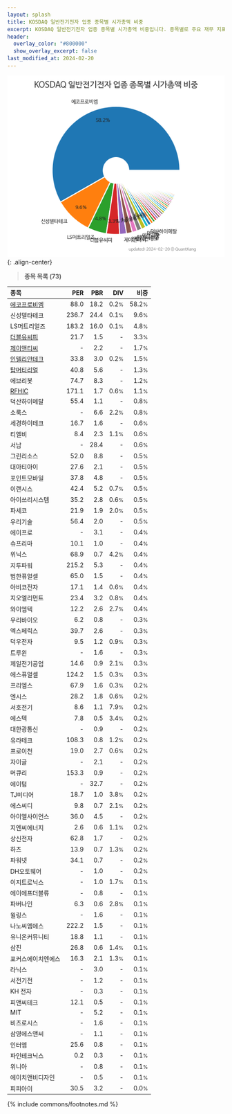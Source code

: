 ```yaml
---
layout: splash
title: KOSDAQ 일반전기전자 업종 종목별 시가총액 비중
excerpt: KOSDAQ 일반전기전자 업종 종목별 시가총액 비중입니다. 종목별로 주요 재무 지표를 함께 표시합니다.
header:
  overlay_color: "#800000"
  show_overlay_excerpt: false
last_modified_at: 2024-02-20
---
```



![KOSDAQ 일반전기전자 업종 종목별 시가총액 비중](/stats/sector/images/kosdaq_업종_일반전기전자_종목.png){: .align-center}


> **종목 목록 (73)**<a id="list"></a>

| **종목** | **PER** | **PBR** | **DIV** | **비중** |
| :------- | ------: | ------: | ------: | -------: |
| [에코프로비엠](/247540/) | 88.0 | 18.2 | 0.2<small>%</small> | 58.2<small>%</small> |
| 신성델타테크 | 236.7 | 24.4 | 0.1<small>%</small> | 9.6<small>%</small> |
| LS머트리얼즈 | 183.2 | 16.0 | 0.1<small>%</small> | 4.8<small>%</small> |
| [더블유씨피](/393890/) | 21.7 | 1.5 | - | 3.3<small>%</small> |
| [제이앤티씨](/204270/) | - | 2.2 | - | 1.7<small>%</small> |
| [인텔리안테크](/189300/) | 33.8 | 3.0 | 0.2<small>%</small> | 1.5<small>%</small> |
| [탑머티리얼](/360070/) | 40.8 | 5.6 | - | 1.3<small>%</small> |
| 에브리봇 | 74.7 | 8.3 | - | 1.2<small>%</small> |
| [RFHIC](/218410/) | 171.1 | 1.7 | 0.6<small>%</small> | 1.1<small>%</small> |
| 덕산하이메탈 | 55.4 | 1.1 | - | 0.8<small>%</small> |
| 소룩스 | - | 6.6 | 2.2<small>%</small> | 0.8<small>%</small> |
| 세경하이테크 | 16.7 | 1.6 | - | 0.6<small>%</small> |
| 티엘비 | 8.4 | 2.3 | 1.1<small>%</small> | 0.6<small>%</small> |
| 서남 | - | 28.4 | - | 0.6<small>%</small> |
| 그린리소스 | 52.0 | 8.8 | - | 0.5<small>%</small> |
| 대아티아이 | 27.6 | 2.1 | - | 0.5<small>%</small> |
| 포인트모바일 | 37.8 | 4.8 | - | 0.5<small>%</small> |
| 이랜시스 | 42.4 | 5.2 | 0.7<small>%</small> | 0.5<small>%</small> |
| 아이쓰리시스템 | 35.2 | 2.8 | 0.6<small>%</small> | 0.5<small>%</small> |
| 파세코 | 21.9 | 1.9 | 2.0<small>%</small> | 0.5<small>%</small> |
| 우리기술 | 56.4 | 2.0 | - | 0.5<small>%</small> |
| 에이프로 | - | 3.1 | - | 0.4<small>%</small> |
| 슈프리마 | 10.1 | 1.0 | - | 0.4<small>%</small> |
| 위닉스 | 68.9 | 0.7 | 4.2<small>%</small> | 0.4<small>%</small> |
| 지투파워 | 215.2 | 5.3 | - | 0.4<small>%</small> |
| 범한퓨얼셀 | 65.0 | 1.5 | - | 0.4<small>%</small> |
| 아비코전자 | 17.1 | 1.4 | 0.6<small>%</small> | 0.4<small>%</small> |
| 지오엘리먼트 | 23.4 | 3.2 | 0.8<small>%</small> | 0.4<small>%</small> |
| 와이엠텍 | 12.2 | 2.6 | 2.7<small>%</small> | 0.4<small>%</small> |
| 우리바이오 | 6.2 | 0.8 | - | 0.3<small>%</small> |
| 엑스페릭스 | 39.7 | 2.6 | - | 0.3<small>%</small> |
| 덕우전자 | 9.5 | 1.2 | 0.9<small>%</small> | 0.3<small>%</small> |
| 트루윈 | - | 1.6 | - | 0.3<small>%</small> |
| 제일전기공업 | 14.6 | 0.9 | 2.1<small>%</small> | 0.3<small>%</small> |
| 에스퓨얼셀 | 124.2 | 1.5 | 0.3<small>%</small> | 0.3<small>%</small> |
| 프리엠스 | 67.9 | 1.6 | 0.3<small>%</small> | 0.2<small>%</small> |
| 엔시스 | 28.2 | 1.8 | 0.6<small>%</small> | 0.2<small>%</small> |
| 서호전기 | 8.6 | 1.1 | 7.9<small>%</small> | 0.2<small>%</small> |
| 에스텍 | 7.8 | 0.5 | 3.4<small>%</small> | 0.2<small>%</small> |
| 대한광통신 | - | 0.9 | - | 0.2<small>%</small> |
| 유라테크 | 108.3 | 0.8 | 1.2<small>%</small> | 0.2<small>%</small> |
| 프로이천 | 19.0 | 2.7 | 0.6<small>%</small> | 0.2<small>%</small> |
| 자이글 | - | 2.1 | - | 0.2<small>%</small> |
| 머큐리 | 153.3 | 0.9 | - | 0.2<small>%</small> |
| 에이텀 | - | 32.7 | - | 0.2<small>%</small> |
| TJ미디어 | 18.7 | 1.0 | 3.8<small>%</small> | 0.2<small>%</small> |
| 에스씨디 | 9.8 | 0.7 | 2.1<small>%</small> | 0.2<small>%</small> |
| 아이엘사이언스 | 36.0 | 4.5 | - | 0.2<small>%</small> |
| 지엔씨에너지 | 2.6 | 0.6 | 1.1<small>%</small> | 0.2<small>%</small> |
| 상신전자 | 62.8 | 1.7 | - | 0.2<small>%</small> |
| 하츠 | 13.9 | 0.7 | 1.3<small>%</small> | 0.2<small>%</small> |
| 파워넷 | 34.1 | 0.7 | - | 0.2<small>%</small> |
| DH오토웨어 | - | 1.0 | - | 0.2<small>%</small> |
| 이지트로닉스 | - | 1.0 | 1.7<small>%</small> | 0.1<small>%</small> |
| 에이에프더블류 | - | 0.8 | - | 0.1<small>%</small> |
| 파버나인 | 6.3 | 0.6 | 2.8<small>%</small> | 0.1<small>%</small> |
| 윌링스 | - | 1.6 | - | 0.1<small>%</small> |
| 나노씨엠에스 | 222.2 | 1.5 | - | 0.1<small>%</small> |
| 유니온커뮤니티 | 18.8 | 1.1 | - | 0.1<small>%</small> |
| 삼진 | 26.8 | 0.6 | 1.4<small>%</small> | 0.1<small>%</small> |
| 포커스에이치엔에스 | 16.3 | 2.1 | 1.3<small>%</small> | 0.1<small>%</small> |
| 라닉스 | - | 3.0 | - | 0.1<small>%</small> |
| 서전기전 | - | 1.2 | - | 0.1<small>%</small> |
| KH 전자 | - | 0.3 | - | 0.1<small>%</small> |
| 피앤씨테크 | 12.1 | 0.5 | - | 0.1<small>%</small> |
| MIT | - | 5.2 | - | 0.1<small>%</small> |
| 비츠로시스 | - | 1.6 | - | 0.1<small>%</small> |
| 삼영에스앤씨 | - | 1.1 | - | 0.1<small>%</small> |
| 인터엠 | 25.6 | 0.8 | - | 0.1<small>%</small> |
| 파인테크닉스 | 0.2 | 0.3 | - | 0.1<small>%</small> |
| 위니아 | - | 0.8 | - | 0.1<small>%</small> |
| 에이치앤비디자인 | - | 0.5 | - | 0.1<small>%</small> |
| 피피아이 | 30.5 | 3.2 | - | 0.0<small>%</small> |

{% include commons/footnotes.md %}